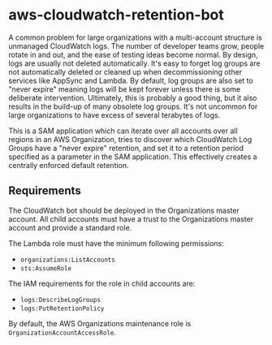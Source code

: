# aws-cloudwatch-retention-bot

A common problem for large organizations with a multi-account structure is unmanaged CloudWatch logs. The number of developer teams grow, people rotate in and out, and the ease of testing ideas become normal. By design, logs are usually not deleted automatically. It's easy to forget log groups are not automatically deleted or cleaned up when decommissioning other services like AppSync and Lambda. By default, log groups are also set to "never expire" meaning logs will be kept forever unless there is some deliberate intervention. Ultimately, this is probably a good thing, but it also results in the build-up of many obsolete log groups. It's not uncommon for large organizations to have excess of several terabytes of logs.

This is a SAM application which can iterate over all accounts over all regions in an AWS Organization, tries to discover which CloudWatch Log Groups have a "never expire" retention, and set it to a retention period specified as a parameter in the SAM application. This effectively creates a centrally enforced default retention.

## Requirements
The CloudWatch bot should be deployed in the Organizations master account. All child accounts must have a trust to the Organizations master account and provide a standard role.

The Lambda role must have the minimum following permissions:
* `organizations:ListAccounts`
* `sts:AssumeRole`

The IAM requirements for the role in child accounts are:
* `logs:DescribeLogGroups`
* `logs:PutRetentionPolicy`

By default, the AWS Organizations maintenance role is `OrganizationAccountAccessRole`.